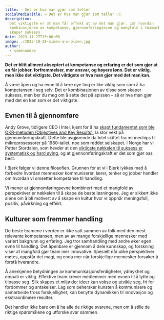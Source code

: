 ```yaml
---
title: – Det er hva man gjør som teller
socialMediaTitle: – Det er hva man gjør som teller 💡🚀
description:
  Det viktigste er at man får effekt ut av det man gjør. Lær hvordan
  kombinasjonen av kompetanse, gjennomføringsevne og mangfold i teamarbeid
  skaper suksess.
date: 2023-11-27T15:00:00
image: ./2023-10-28-simen-a-w-olsen.jpg
author:
  - simenandre
---
```


**Det er blitt allment akseptert at kompetanse og erfaring er det som gjør at en
får jobber, forfremmelser, mer ansvar, og høyere lønn. Det er viktig, men ikke
det viktigste. Det viktigste er hva man gjør med det man kan.**

Å være åpen og ha evne til å lære nye ting er like viktig som som å ha
kompetansen i seg selv. Det er kombinasjonen av disse som skaper suksess, men
ber du meg om å sette det på spissen – så er hva man gjør med det en kan som er
det viktigste.

## Evnen til å gjennomføre

Andy Grove, tidligere CEO i Intel, kjent for å ha [skapt fundamentet som ble
OKR-metoden (Objectives and Key Results)][andy-about-okr], la stor vekt på
gjennomføringskraft. Dette ble avgjørende da Intel skiftet fra minnechips til
mikroprosessorer på 1980-tallet, noe som reddet selskapet. I Norge har vi Petter
Stordalen, som hevder at den [viktigste nøkkelen til suksess er systematisk og
hard øving][petter-podcast], og at gjennomføringskraft er det som gjør oss best.

[andy-about-okr]: https://www.youtube.com/watch?v=1ht_1VAF6ik
[petter-podcast]:
  https://open.spotify.com/episode/2fqNNyRhPYDFduRV8vTS6y?si=970f5688cd314ddc

I Bjerk følger vi denne filosofien. Grunnen for at vi i Bjerk lykkes med å
forbedre hvordan mennesker kommuniserer, lærer, tenker og jobber handler om
hvordan vi omsetter kompetanse til handling.

Vi mener at gjennomføringsevne kombinert med et mangfold av perspektiver er
nøkkelen til å skape de beste løsningene. Jeg er sikkert ikke alene om å bli
motivert av å skape en kultur hvor vi oppnår meningsfull, positiv, påvirkning og
effekt.

## Kulturer som fremmer handling

De beste teamene i verden er ikke satt sammen av folk med den mest relevante
kompetansen, men av av mange forskjellige mennesker med variert bakgrunn og
erfaring. Jeg tror samhandling med andre øker egen evne til handling. Det
åpenbare er gjennom å dele kunnskap, og forskning viser at mangfold gjør team
mer innovative. Spesielt når ulike perspektiver møtes, oppstår det magi, og enda
mer når forskjellige mennesker forsøker å forstå hverandre.

Å anerkjenne betydningen av kommunikasjonsferdigheter, ydmykhet og empati er
viktig. Effektive team krever medlemmer med evnen til å lytte og tilpasse seg.
Slik skapes et miljø [der ideer kan vokse og utvikle seg][der-ideer-skapes], fri
for fordommer og antakelser. Lag som behersker kunsten å kommunisere og
samarbeide tross forskjellighet, kan benytte dynamikken til innovasjon og
ekstraordinære resulter.

Det handler ikke bare om å ha alle de riktige svarene, men om å stille de
riktige spørsmålene og utforske svar sammen.

[der-ideer-skapes]:
  https://www.linkedin.com/pulse/der-id%25C3%25A9er-skapes-simen-a-w-olsen/
